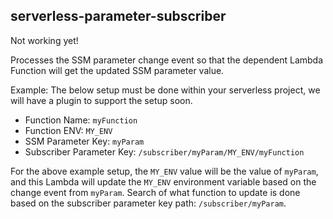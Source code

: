 ## serverless-parameter-subscriber

Not working yet!

Processes the SSM parameter change event so that the dependent Lambda Function
will get the updated SSM parameter value.

Example:
The below setup must be done within your serverless project, we will have a
plugin to support the setup soon.
- Function Name: `myFunction`
- Function ENV: `MY_ENV`
- SSM Parameter Key: `myParam`
- Subscriber Parameter Key: `/subscriber/myParam/MY_ENV/myFunction`

For the above example setup, the `MY_ENV` value will be the value of `myParam`,
and this Lambda will update the `MY_ENV` environment variable based on the
change event from `myParam`. Search of what function to update is done based on
the subscriber parameter key path: `/subscriber/myParam`.
